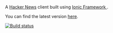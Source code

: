A [Hacker News](https://news.ycombinator.com/) client built using [Ionic Framework ](http://ionicframework.com/).

You can find the latest version [here](http://ainomma.azurewebsites.net/).

[![Build status](https://ci.appveyor.com/api/projects/status/r3wy2kf511q4ww9g?svg=true)](https://ci.appveyor.com/project/adam7/ainomma)